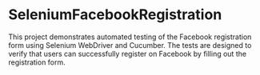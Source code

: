 # SeleniumFacebookRegistration
This project demonstrates automated testing of the Facebook registration form using Selenium WebDriver and Cucumber. The tests are designed to verify that users can successfully register on Facebook by filling out the registration form.
